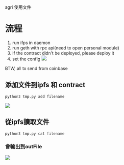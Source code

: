 agri 使用文件
# 流程
1. run ifps in daemon
2. run geth with rpc api(need to open personal module)
3. if the contract didn't be deployed, please deploy it
4. set the config
![](https://i.imgur.com/GfcyPpn.png)

 BTW, all tx send from coinbase


## 添加文件到ipfs 和 contract
    python3 tmp.py add filename

![](https://i.imgur.com/vn642In.png)

## 從ipfs讀取文件
    python3 tmp.py cat filename
### 會輸出到outFile
![](https://i.imgur.com/LGteKYq.jpg)

